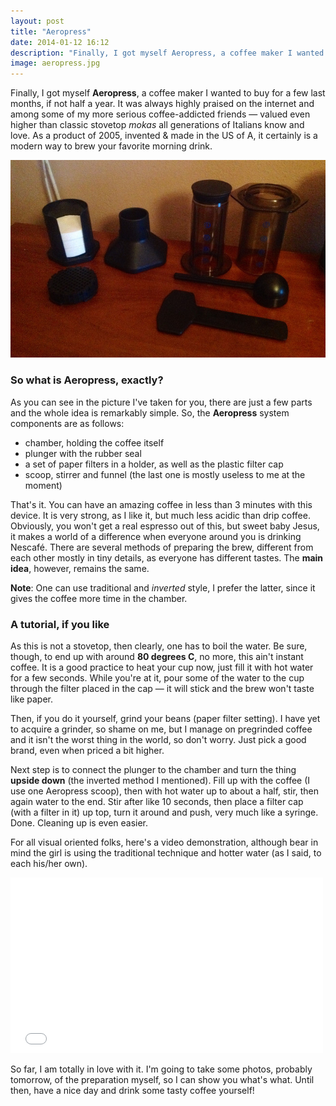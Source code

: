 ```yaml
---
layout: post
title: "Aeropress"
date: 2014-01-12 16:12
description: "Finally, I got myself Aeropress, a coffee maker I wanted to buy for a few last months, if not half a year. It was always highly praised on the internet and among some of my more serious coffee-addicted friends — valued even higher than classic stovetop mokas all generations of Italians know and love. As a product of 2005, invented & made in the US of A, it certainly is a modern way to brew your favorite morning drink."
image: aeropress.jpg
---
```


Finally, I got myself **Aeropress**, a coffee maker I wanted to buy for a few last months, if not half a year. It was always highly praised on the internet and among some of my more serious coffee-addicted friends — valued even higher than classic stovetop *mokas* all generations of Italians know and love. As a product of 2005, invented & made in the US of A, it certainly is a modern way to brew your favorite morning drink.

<img src="/images/aeropress.jpg">

### So what is Aeropress, exactly?

As you can see in the picture I've taken for you, there are just a few parts and the whole idea is remarkably simple. So, the **Aeropress** system components are as follows:

* chamber, holding the coffee itself
* plunger with the rubber seal
* a set of paper filters in a holder, as well as the plastic filter cap
* scoop, stirrer and funnel (the last one is mostly useless to me at the moment)

That's it. You can have an amazing coffee in less than 3 minutes with this device. It is very strong, as I like it, but much less acidic than drip coffee. 
Obviously, you won't get a real espresso out of this, but sweet baby Jesus, it makes a world of a difference when everyone around you is drinking Nescafé. There are several methods of preparing the brew, different from each other mostly in tiny details, as everyone has different tastes. The **main idea**, however, remains the same.

**Note**: One can use traditional and *inverted* style, I prefer the latter, since it gives the coffee more time in the chamber.

### A tutorial, if you like

As this is not a stovetop, then clearly, one has to boil the water. Be sure, though, to end up with around **80 degrees C**, no more, this ain't instant coffee. It is a good practice to heat your cup now, just fill it with hot water for a few seconds. While you're at it, pour some of the water to the cup through the filter placed in the cap — it will stick and the brew won't taste like paper. 

Then, if you do it yourself, grind your beans (paper filter setting). I have yet to acquire a grinder, so shame on me, but I manage on pregrinded coffee and it isn't the worst thing in the world, so don't worry. Just pick a good brand, even when priced a bit higher.

Next step is to connect the plunger to the chamber and turn the thing **upside down** (the inverted method I mentioned). Fill up with the coffee (I use one Aeropress scoop), then with hot water up to about a half, stir, then again water to the end. Stir after like 10 seconds, then place a filter cap (with a filter in it) up top, turn it around and push, very much like a syringe. Done. Cleaning up is even easier. 

For all visual oriented folks, here's a video demonstration, although bear in mind the girl is using the traditional technique and hotter water (as I said, to each his/her own).

<iframe src="//player.vimeo.com/video/80575765" width="500" height="281" frameborder="0"> </iframe>

So far, I am totally in love with it. I'm going to take some photos, probably tomorrow, of the preparation myself, so I can show you what's what. Until then, have a nice day and drink some tasty coffee yourself!